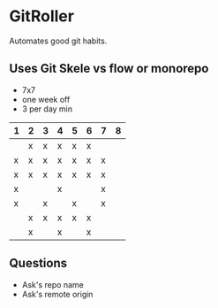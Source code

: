 # GitRoller
Automates good git habits.

## Uses Git Skele vs flow or monorepo
- 7x7
- one week off
- 3 per day min


|1|2|3|4|5|6|7|8|
|-|-|-|-|-|-|-|-|
| |x|x|x|x|x| | |
|x|x|x|x|x|x|x| |
|x|x|x|x|x|x|x| |
|x| | |x| | |x| |
|x| |x| |x| |x| |
| |x|x|x|x|x| | |
| |x| |x| |x| | |

## Questions
- Ask's repo name
- Ask's remote origin

